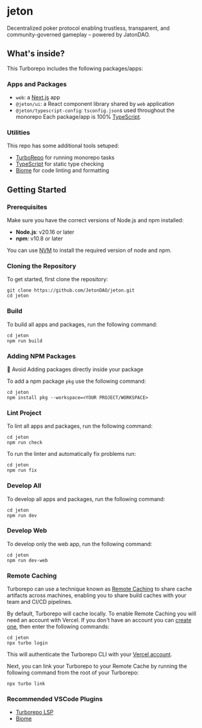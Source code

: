 # jeton

Decentralized poker protocol enabling trustless, transparent, and community-governed gameplay – powered by JatonDAO.

## What's inside?

This Turborepo includes the following packages/apps:

### Apps and Packages

- `web`: a [Next.js](https://nextjs.org/) app
- `@jeton/ui`: a React component library shared by `web` application
- `@jeton/typescript-config`: `tsconfig.json`s used throughout the monorepo
  Each package/app is 100% [TypeScript](https://www.typescriptlang.org/).

### Utilities

This repo has some additional tools setuped:

- [TurboRepo](https://turbo.build/) for running monorepo tasks
- [TypeScript](https://www.typescriptlang.org/) for static type checking
- [Biome](https://biomejs.dev/) for code linting and formatting

## Getting Started

### Prerequisites

Make sure you have the correct versions of Node.js and npm installed:

- **Node.js**: v20.16 or later
- **npm**: v10.8 or later

You can use [NVM](https://github.com/nvm-sh/nvm) to install the required version of node and npm.

### Cloning the Repository

To get started, first clone the repository:

```shell
git clone https://github.com/JetonDAO/jeton.git
cd jeton
```

### Build

To build all apps and packages, run the following command:

```shell
cd jeton
npm run build
```

### Adding NPM Packages

🚫 Avoid Adding packages directly inside your package

To add a npm package `pkg` use the following command:

```shell
cd jeton
npm install pkg --workspace=<YOUR PROJECT/WORKSPACE>
```

### Lint Project

To lint all apps and packages, run the following command:

```shell
cd jeton
npm run check
```

To run the linter and automatically fix problems run:

```shell
cd jeton
npm run fix
```

### Develop All

To develop all apps and packages, run the following command:

```shell
cd jeton
npm run dev
```

### Develop Web

To develop only the web app, run the following command:

```shell
cd jeton
npm run dev-web
```

### Remote Caching

Turborepo can use a technique known as [Remote Caching](https://turbo.build/repo/docs/core-concepts/remote-caching) to share cache artifacts across machines, enabling you to share build caches with your team and CI/CD pipelines.

By default, Turborepo will cache locally. To enable Remote Caching you will need an account with Vercel. If you don't have an account you can [create one](https://vercel.com/signup), then enter the following commands:

```shell
cd jeton
npx turbo login
```

This will authenticate the Turborepo CLI with your [Vercel account](https://vercel.com/docs/concepts/personal-accounts/overview).

Next, you can link your Turborepo to your Remote Cache by running the following command from the root of your Turborepo:

```shell
npx turbo link
```

### Recommended VSCode Plugins

- [Turborepo LSP](https://marketplace.visualstudio.com/items?itemName=Vercel.turbo-vsc)
- [Biome](https://marketplace.visualstudio.com/items?itemName=biomejs.biome)

